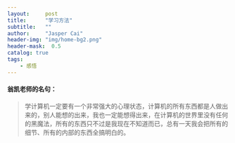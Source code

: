 ```yaml
---
layout:     post
title:      "学习方法"
subtitle:   ""
author:     "Jasper Cai"
header-img: "img/home-bg2.png"
header-mask:  0.5
catalog: true
tags:
    - 感悟
---
```


#### 翁凯老师的名句：

> 学计算机一定要有一个非常强大的心理状态，计算机的所有东西都是人做出来的，别人能想的出来，我也一定能想得出来，在计算机的世界里没有任何的黑魔法，所有的东西只不过是我现在不知道而已，总有一天我会把所有的细节、所有的内部的东西全搞明白的。